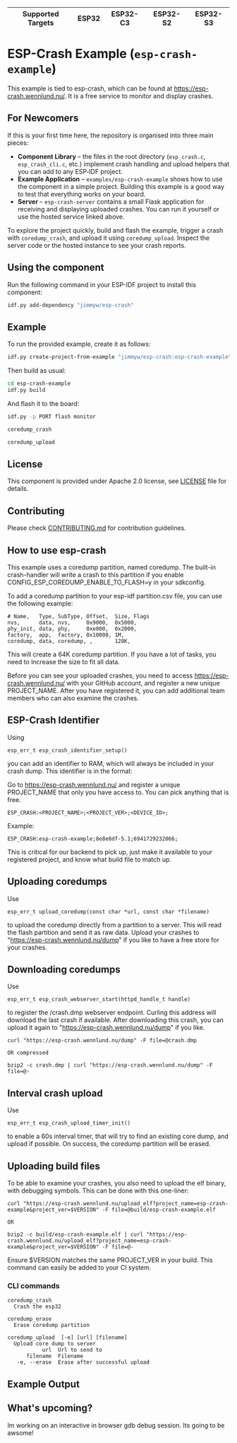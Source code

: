 
| Supported Targets | ESP32 | ESP32-C3 | ESP32-S2 | ESP32-S3 |
| ----------------- | ----- | -------- | -------- | -------- |

# ESP-Crash Example (`esp-crash-example`)

This example is tied to esp-crash, which can be found at https://esp-crash.wennlund.nu/. It is a free service to monitor and display crashes.

## For Newcomers

If this is your first time here, the repository is organised into three main pieces:

- **Component Library** – the files in the root directory (`esp_crash.c`, `esp_crash_cli.c`, etc.) implement crash handling and upload helpers that you can add to any ESP‑IDF project.
- **Example Application** – `examples/esp-crash-example` shows how to use the component in a simple project. Building this example is a good way to test that everything works on your board.
- **Server** – `esp-crash-server` contains a small Flask application for receiving and displaying uploaded crashes. You can run it yourself or use the hosted service linked above.

To explore the project quickly, build and flash the example, trigger a crash with `coredump_crash`, and upload it using `coredump_upload`. Inspect the server code or the hosted instance to see your crash reports.


## Using the component

Run the following command in your ESP-IDF project to install this component:
```bash
idf.py add-dependency "jimmyw/esp-crash"
```

## Example

To run the provided example, create it as follows:

```bash
idf.py create-project-from-example "jimmyw/esp-crash:esp-crash-example"
```

Then build as usual:
```bash
cd esp-crash-example
idf.py build
```

And flash it to the board:
```bash
idf.py -p PORT flash monitor

coredump_crash

coredump_upload
```

## License

This component is provided under Apache 2.0 license, see [LICENSE](LICENSE.md) file for details.

## Contributing

Please check [CONTRIBUTING.md](CONTRIBUTING.md) for contribution guidelines.


## How to use esp-crash

This example uses a coredump partition, named coredump. The built-in crash-handler will write a crash to this partition if you enable CONFIG_ESP_COREDUMP_ENABLE_TO_FLASH=y in your sdkconfig.

To add a coredump partition to your esp-idf partition.csv file, you can use the following example:

```
# Name,   Type, SubType, Offset,  Size, Flags
nvs,      data, nvs,     0x9000,  0x5000,
phy_init, data, phy,     0xe000,  0x2000,
factory,  app,  factory, 0x10000, 1M,
coredump, data, coredump, ,       128K,
```
This will create a 64K coredump partition. If you have a lot of tasks, you need to increase the size to fit all data.

Before you can see your uploaded crashes, you need to access https://esp-crash.wennlund.nu/ with your GitHub account, and register a new unique PROJECT_NAME. After you have registered it, you can add additional team members who can also examine the crashes.

## ESP-Crash Identifier

Using
```
esp_err_t esp_crash_identifier_setup()
```
you can add an identifier to RAM, which will always be included in your crash dump. This identifier is in the format:

Go to https://esp-crash.wennlund.nu/ and register a unique PROJECT_NAME that only you have access to. You can pick anything that is free.

```
ESP_CRASH:<PROJECT_NAME>;<PROJECT_VER>;<DEVICE_ID>;
```
Example:
```
ESP_CRASH:esp-crash-example;8e8e8df-5.1;6941729232066;
```
This is critical for our backend to pick up, just make it available to your registered project, and know what build file to match up.

## Uploading coredumps

Use
```
esp_err_t upload_coredump(const char *url, const char *filename)
```
to upload the coredump directly from a partition to a server. This will read the flash partition and send it as raw data. Upload your crashes to "https://esp-crash.wennlund.nu/dump" if you like to have a free store for your crashes.

## Downloading coredumps

Use
```
esp_err_t esp_crash_webserver_start(httpd_handle_t handle)
```
to register the /crash.dmp webserver endpoint. Curling this address will download the last crash if available. After downloading this crash, you can upload it again to "https://esp-crash.wennlund.nu/dump" if you like.

```
curl "https://esp-crash.wennlund.nu/dump" -F file=@crash.dmp

OR compressed

bzip2 -c crash.dmp | curl "https://esp-crash.wennlund.nu/dump" -F file=@-

```


## Interval crash upload

Use
```
esp_err_t esp_crash_upload_timer_init()
```
to enable a 60s interval timer, that will try to find an existing core dump, and upload if possible. On success, the coredump partition will be erased.

## Uploading build files

To be able to examine your crashes, you also need to upload the elf binary, with debugging symbols. This can be done with this one-liner:

```
curl "https://esp-crash.wennlund.nu/upload_elf?project_name=esp-crash-example&project_ver=$VERSION" -F file=@build/esp-crash-example.elf

OR

bzip2 -c build/esp-crash-example.elf | curl "https://esp-crash.wennlund.nu/upload_elf?project_name=esp-crash-example&project_ver=$VERSION" -F file=@-

```

Ensure $VERSION matches the same PROJECT_VER in your build. This command can easily be added to your CI system.

### CLI commands
```
coredump_crash
  Crash the esp32

coredump_erase
  Erase coredump partition

coredump_upload  [-e] [url] [filename]
  Upload core dump to server
           url  Url to send to
      filename  Filename
   -e, --erase  Erase after successful upload
```

## Example Output



## What's upcoming?

Im working on an interactive in browser gdb debug session. Its going to be awsome!
